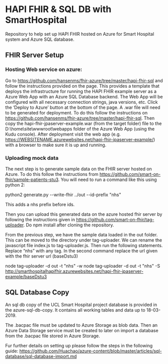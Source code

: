 # HAPI FHIR & SQL DB with SmartHospital
Repository to help set up HAPI FHIR hosted on Azure for Smart Hospital system and Azure SQL database.


## FHIR Server Setup
### Hosting Web service on azure:
Go to https://github.com/hansenms/fhir-azure/tree/master/hapi-fhir-sql and follow the instructions provided on the page. This provides a template that deploys the infrastructure for running the HAPI FHIR example server as a Azure Web App with an Azure SQL Database backend. The Web App will be configured with all necessary connection strings, java versions, etc. Click the ‘Deploy to Azure’ button at the bottom of the page.
A .war file will need to be generated for deployment. To do this follow the instructions on https://github.com/hansenms/fhir-azure/tree/master/hapi-fhir-sql. Then copy the hapi-fhir-jpaserver-example.war (from the target folder) file to the D:\home\site\wwwroot\webapps folder of the Azure Web App (using the Kudu console).
After deployment visit the web app (e.g. https://WEBSITENAME.azurewebsites.net/hapi-fhir-jpaserver-example/) with a browser to make sure it is up and running.

### Uploading mock data
The next step is to generate sample data on the FHIR server hosted on Azure. To do this follow the instructions from https://github.com/smart-on-fhir/sample-patients-stu3. You will need to run a command like this using python 2:

python2 generate.py --write-fhir ../out --id-prefix "nhs"

This adds a nhs prefix before ids.
 
Then you can upload this generated data on the azure hosted fhir server by following the instructions given in https://github.com/smart-on-fhir/tag-uploader. Do npm install after cloning the repository.

From the previous step, we have the sample data loaded in the out folder. This can be moved to the directory under tag-uploader. We can rename the javascript file index.js to tag-uploader.js. Then run the following statements. Replace “nhs” with any tag. In the second command replace the url given with the fhir server url (baseDstu3)

node tag-uploader -d out -t "nhs" -w
node tag-uploader -d out -t "nhs" -S http://smarthospitalhapifhir.azurewebsites.net/hapi-fhir-jpaserver-example/baseDstu3

## SQL Database Copy
An sql db copy of the UCL Smart Hospital project database is provided in the azure-sql-db-copy. It contains all working tables and data up to 18-03-2019.

The .bacpac file must be updated to Azure Storage as blob data. Then an Azure Data Storage service must be created to later on import a database from the .bacpac file stored in Azure Storage.

Fur further details on setting up please follow the steps in the following guide:
https://github.com/Huachao/azure-content/blob/master/articles/sql-database/sql-database-import.md
